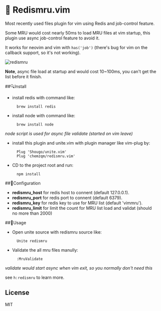 # 🚩 Redismru.vim

Most recently used files plugin for vim using Redis and job-control feature.

Some MRU would cost nearly 50ms to load MRU files at vim startup, this plugin
use async job-control feature to avoid it.

It works for neovim and vim with `has('job')` (there's bug for vim on the callback support,
so it's not working).

![redismru](https://chemzqm.me/images/02-23/redismru.jpg)

**Note**, async file load at startup and would cost 10~100ms, you
can't get the list before it finish.

##🔍Install

* install redis with command like:

        brew install redis

* install node with command like:

        brew install node

_node script is used for async file validate (started on vim leave)_

* install this plugin and unite.vim with plugin manager like vim-plug by:

        Plug 'Shougo/unite.vim'
        Plug 'chemzqm/redismru.vim'

* CD to the project root and run:

        npm install

##🚧Configuration

* **redismru_host** for redis host to connent (default 127.0.0.1).
* **redismru_port** for redis port to connent (default 6379).
* **redismru_key** for redis key to use for MRU list (default 'vimmru').
* **redismru_limit** for limit the count for MRU list load and validat
  (should no more than 2000)

##🍚Usage

* Open unite source with redismru source like:

        Unite redismru

* Validate the all mru files manully:

        :MruValidate

_validate would start async when vim exit, so you normally don't need this_

see `h:redismru` to learn more.

## License

MIT
